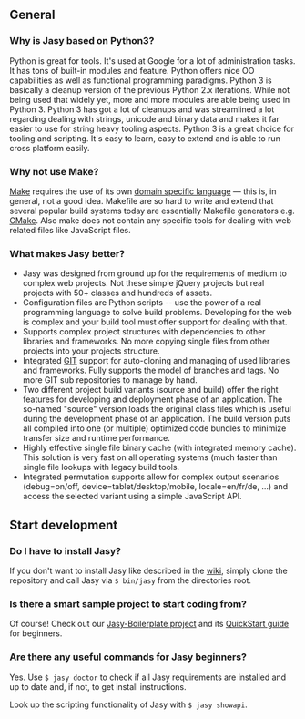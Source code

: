 ## General

### Why is Jasy based on Python3?

Python is great for tools. It's used at Google for a lot of administration tasks. It has tons of built-in modules and feature. Python offers nice OO capabilities as well as functional programming paradigms. Python 3 is basically a cleanup version of the previous Python 2.x iterations. While not being used that widely yet, more and more modules are able being used in Python 3. Python 3 has got a lot of cleanups and was streamlined a lot regarding dealing with strings, unicode and binary data and makes it far easier to use for string heavy tooling aspects. Python 3 is a great choice for tooling and scripting. It's easy to learn, easy to extend and is able to run cross platform easily.

### Why not use Make?

[Make](http://www.gnu.org/software/make/) requires the use of its own [domain specific language](http://en.wikipedia.org/wiki/Domain-specific_language) — this is, in general, not a good idea. Makefile are so hard to write and extend that several popular build systems today are essentially Makefile generators e.g. [CMake](http://www.cmake.org/). Also make does not contain any specific tools for dealing with web related files like JavaScript files.


### What makes Jasy better?

- Jasy was designed from ground up for the requirements of medium to complex web projects. Not these simple jQuery projects but real projects with 50+ classes and hundreds of assets.
- Configuration files are Python scripts -- use the power of a real programming language to solve build problems. Developing for the web is complex and your build tool must offer support for dealing with that.
- Supports complex project structures with dependencies to other libraries and frameworks. No more copying single files from other projects into your projects structure.
- Integrated [GIT](http://git-scm.com/) support for auto-cloning and managing of used libraries and frameworks. Fully supports the model of branches and tags. No more GIT sub repositories to manage by hand.
- Two different project build variants (source and build) offer the right features for developing and deployment phase of an application. The so-named "source" version loads the original class files which is useful during the development phase of an application. The build version puts all compiled into one (or multiple) optimized code bundles to minimize transfer size and runtime performance.
- Highly effective single file binary cache (with integrated memory cache). This solution is very fast on all operating systems (much faster than single file lookups with legacy build tools.
- Integrated permutation supports allow for complex output scenarios (debug=on/off, device=tablet/desktop/mobile, locale=en/fr/de, ...) and access the selected variant using a simple JavaScript API.

## Start development

### Do I have to install Jasy?

If you don't want to install Jasy like described in the [wiki](https://github.com/zynga/jasy/wiki), simply clone the repository and call Jasy via `$ bin/jasy` from the directories root.  

### Is there a smart sample project to start coding from?

Of course! Check out our [Jasy-Boilerplate project](https://github.com/zynga/jasy-html5-boilerplate) and its [QuickStart guide](https://github.com/zynga/jasy-html5-boilerplate/wiki/QuickStart) for beginners.

### Are there any useful commands for Jasy beginners?

Yes. Use `$ jasy doctor` to check if all Jasy requirements are installed and up to date and, if not, to get install instructions.

Look up the scripting functionality of Jasy with `$ jasy showapi`.


